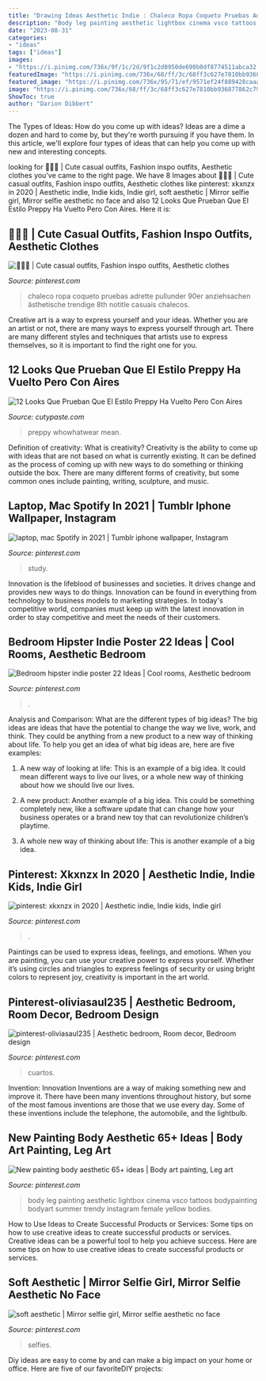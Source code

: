 ```yaml
---
title: "Drawing Ideas Aesthetic Indie : Chaleco Ropa Coqueto Pruebas Adrette Pullunder 90er Anziehsachen ästhetische Trendige 8th Notitle Casuais Chalecos"
description: "Body leg painting aesthetic lightbox cinema vsco tattoos bodypainting bodyart summer trendy instagram female yellow bodies"
date: "2023-08-31"
categories:
- "ideas"
tags: ["ideas"]
images:
- "https://i.pinimg.com/736x/9f/1c/2d/9f1c2d0950de690b0df8774511abca32.jpg"
featuredImage: "https://i.pinimg.com/736x/68/ff/3c/68ff3c627e7810bb936877862c79d7e7.jpg"
featured_image: "https://i.pinimg.com/736x/95/71/ef/9571ef24f889428caaabcf34ee0e73a2.jpg"
image: "https://i.pinimg.com/736x/68/ff/3c/68ff3c627e7810bb936877862c79d7e7.jpg"
ShowToc: true
author: "Darion Dibbert"
---
```



The Types of Ideas: How do you come up with ideas?
Ideas are a dime a dozen and hard to come by, but they're worth pursuing if you have them. In this article, we'll explore four types of ideas that can help you come up with new and interesting concepts.

	

		
looking for 🧍🏽‍♀️ | Cute casual outfits, Fashion inspo outfits, Aesthetic clothes you've came to the right page. We have 8 Images about 🧍🏽‍♀️ | Cute casual outfits, Fashion inspo outfits, Aesthetic clothes like pinterest: xkxnzx in 2020 | Aesthetic indie, Indie kids, Indie girl, soft aesthetic | Mirror selfie girl, Mirror selfie aesthetic no face and also 12 Looks Que Prueban Que El Estilo Preppy Ha Vuelto Pero Con Aires. Here it is:
		
    
## 🧍🏽‍♀️ | Cute Casual Outfits, Fashion Inspo Outfits, Aesthetic Clothes

<img loading=lazy src="https://i.pinimg.com/736x/42/2a/9e/422a9ea8c5caf35b20effda78e4a1b2e.jpg" onerror="this.onerror=null;this.src='https://tse2.mm.bing.net/th?id=OIP.ccnAVONgesRUgcGsg2fd8gHaL7&amp;pid=15.1';" alt="🧍🏽‍♀️ | Cute casual outfits, Fashion inspo outfits, Aesthetic clothes">

_Source: pinterest.com_

>chaleco ropa coqueto pruebas adrette pullunder 90er anziehsachen ästhetische trendige 8th notitle casuais chalecos. 

	

Creative art is a way to express yourself and your ideas. Whether you are an artist or not, there are many ways to express yourself through art. There are many different styles and techniques that artists use to express themselves, so it is important to find the right one for you.

    
## 12 Looks Que Prueban Que El Estilo Preppy Ha Vuelto Pero Con Aires

<img loading=lazy src="https://www.cutypaste.com/wp-content/uploads/2021/01/preppy-outfits-288402-1596481662732-image.500x0c.jpg" onerror="this.onerror=null;this.src='https://tse1.mm.bing.net/th?id=OIP.uJX6WBlVLRE1kNyJpwuWcQHaLH&amp;pid=15.1';" alt="12 Looks Que Prueban Que El Estilo Preppy Ha Vuelto Pero Con Aires">

_Source: cutypaste.com_

>preppy whowhatwear mean. 

	

Definition of creativity: What is creativity?
Creativity is the ability to come up with ideas that are not based on what is currently existing. It can be defined as the process of coming up with new ways to do something or thinking outside the box. There are many different forms of creativity, but some common ones include painting, writing, sculpture, and music.

    
## Laptop, Mac Spotify In 2021 | Tumblr Iphone Wallpaper, Instagram

<img loading=lazy src="https://i.pinimg.com/736x/95/71/ef/9571ef24f889428caaabcf34ee0e73a2.jpg" onerror="this.onerror=null;this.src='https://tse2.mm.bing.net/th?id=OIP.YrcYqAWHFbvgFDsp2tJLLgHaNK&amp;pid=15.1';" alt="laptop, mac Spotify in 2021 | Tumblr iphone wallpaper, Instagram">

_Source: pinterest.com_

>study. 

	

Innovation is the lifeblood of businesses and societies. It drives change and provides new ways to do things. Innovation can be found in everything from technology to business models to marketing strategies. In today's competitive world, companies must keep up with the latest innovation in order to stay competitive and meet the needs of their customers.

    
## Bedroom Hipster Indie Poster 22 Ideas | Cool Rooms, Aesthetic Bedroom

<img loading=lazy src="https://i.pinimg.com/736x/b6/2d/61/b62d6169d1d15dc4777936e33743cc29.jpg" onerror="this.onerror=null;this.src='https://tse1.mm.bing.net/th?id=OIP.UjPkXU47WQePqmN4g66wlgAAAA&amp;pid=15.1';" alt="Bedroom hipster indie poster 22 Ideas | Cool rooms, Aesthetic bedroom">

_Source: pinterest.com_

>. 

	

Analysis and Comparison: What are the different types of big ideas?
The big ideas are ideas that have the potential to change the way we live, work, and think. They could be anything from a new product to a new way of thinking about life. To help you get an idea of what big ideas are, here are five examples:
1. A new way of looking at life: This is an example of a big idea. It could mean different ways to live our lives, or a whole new way of thinking about how we should live our lives.

2. A new product: Another example of a big idea. This could be something completely new, like a software update that can change how your business operates or a brand new toy that can revolutionize children’s playtime.

3. A whole new way of thinking about life: This is another example of a big idea.

    
## Pinterest: Xkxnzx In 2020 | Aesthetic Indie, Indie Kids, Indie Girl

<img loading=lazy src="https://i.pinimg.com/736x/4e/80/85/4e8085fda03ee68a9b9852a490a274c2.jpg" onerror="this.onerror=null;this.src='https://tse3.mm.bing.net/th?id=OIP.pwfTySopWtxcG6C9BjqUswHaKx&amp;pid=15.1';" alt="pinterest: xkxnzx in 2020 | Aesthetic indie, Indie kids, Indie girl">

_Source: pinterest.com_

>. 

	

Paintings can be used to express ideas, feelings, and emotions.
When you are painting, you can use your creative power to express yourself. Whether it’s using circles and triangles to express feelings of security or using bright colors to represent joy, creativity is important in the art world.

    
## Pinterest-oliviasaul235 | Aesthetic Bedroom, Room Decor, Bedroom Design

<img loading=lazy src="https://i.pinimg.com/736x/68/ff/3c/68ff3c627e7810bb936877862c79d7e7.jpg" onerror="this.onerror=null;this.src='https://tse1.mm.bing.net/th?id=OIP.kc_UzRhVdSV3_juUjiH1jwHaLG&amp;pid=15.1';" alt="pinterest-oliviasaul235 | Aesthetic bedroom, Room decor, Bedroom design">

_Source: pinterest.com_

>cuartos. 

	

Invention: Innovation
Inventions are a way of making something new and improve it. There have been many inventions throughout history, but some of the most famous inventions are those that we use every day. Some of these inventions include the telephone, the automobile, and the lightbulb.

    
## New Painting Body Aesthetic 65+ Ideas | Body Art Painting, Leg Art

<img loading=lazy src="https://i.pinimg.com/736x/9f/1c/2d/9f1c2d0950de690b0df8774511abca32.jpg" onerror="this.onerror=null;this.src='https://tse3.mm.bing.net/th?id=OIP.ECxnhdsajt7F_R_4Hu4PGAAAAA&amp;pid=15.1';" alt="New painting body aesthetic 65+ ideas | Body art painting, Leg art">

_Source: pinterest.com_

>body leg painting aesthetic lightbox cinema vsco tattoos bodypainting bodyart summer trendy instagram female yellow bodies. 

	

How to Use Ideas to Create Successful Products or Services: Some tips on how to use creative ideas to create successful products or services.
Creative ideas can be a powerful tool to help you achieve success. Here are some tips on how to use creative ideas to create successful products or services.

    
## Soft Aesthetic | Mirror Selfie Girl, Mirror Selfie Aesthetic No Face

<img loading=lazy src="https://i.pinimg.com/736x/bf/be/1d/bfbe1d960c3f3fec671783598ffd1e26.jpg" onerror="this.onerror=null;this.src='https://tse3.mm.bing.net/th?id=OIP._Gz5U7gzhY76uSEATJAsrwHaJ3&amp;pid=15.1';" alt="soft aesthetic | Mirror selfie girl, Mirror selfie aesthetic no face">

_Source: pinterest.com_

>selfies. 

	

Diy ideas are easy to come by and can make a big impact on your home or office. Here are five of our favoriteDIY projects: 

